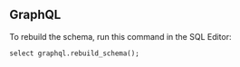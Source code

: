 ## GraphQL

To rebuild the schema, run this command in the SQL Editor:

```
select graphql.rebuild_schema();
```
